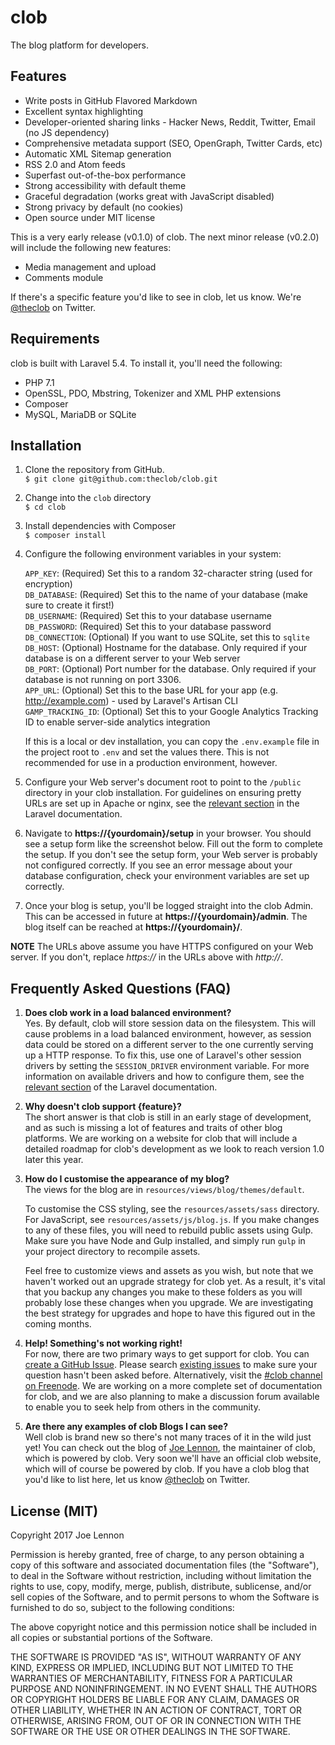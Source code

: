 # clob

The blog platform for developers.

## Features

* Write posts in GitHub Flavored Markdown
* Excellent syntax highlighting
* Developer-oriented sharing links - Hacker News, Reddit, Twitter, Email (no JS dependency)
* Comprehensive metadata support (SEO, OpenGraph, Twitter Cards, etc)
* Automatic XML Sitemap generation
* RSS 2.0 and Atom feeds
* Superfast out-of-the-box performance
* Strong accessibility with default theme
* Graceful degradation (works great with JavaScript disabled)
* Strong privacy by default (no cookies)
* Open source under MIT license

This is a very early release (v0.1.0) of clob. The next minor release (v0.2.0) will include the following new features:

* Media management and upload
* Comments module

If there's a specific feature you'd like to see in clob, let us know. We're [@theclob](https://twitter.com/theclob) on Twitter.

## Requirements

clob is built with Laravel 5.4. To install it, you'll need the following:

* PHP 7.1
* OpenSSL, PDO, Mbstring, Tokenizer and XML PHP extensions
* Composer
* MySQL, MariaDB or SQLite

## Installation

1. Clone the repository from GitHub.  
	`$ git clone git@github.com:theclob/clob.git`

1. Change into the `clob` directory  
	`$ cd clob`

1. Install dependencies with Composer  
	`$ composer install`

1. Configure the following environment variables in your system:

	`APP_KEY`: (Required) Set this to a random 32-character string (used for encryption)  
	`DB_DATABASE`: (Required) Set this to the name of your database (make sure to create it first!)  
	`DB_USERNAME`: (Required) Set this to your database username  
	`DB_PASSWORD`: (Required) Set this to your database password  
	`DB_CONNECTION`: (Optional) If you want to use SQLite, set this to `sqlite`  
	`DB_HOST`: (Optional) Hostname for the database. Only required if your database is on a different server to your Web server  
	`DB_PORT`: (Optional) Port number for the database. Only required if your database is not running on port 3306.  
	`APP_URL`: (Optional) Set this to the base URL for your app (e.g. http://example.com) - used by Laravel's Artisan CLI  
	`GAMP_TRACKING_ID`: (Optional) Set this to your Google Analytics Tracking ID to enable server-side analytics integration

	If this is a local or dev installation, you can copy the `.env.example` file in the project root to `.env` and set the values there. This is not recommended for use in a production environment, however.

1. Configure your Web server's document root to point to the `/public` directory in your clob installation. For guidelines on ensuring pretty URLs are set up in Apache or nginx, see the [relevant section](https://laravel.com/docs/5.4/installation#web-server-configuration) in the Laravel documentation.

1. Navigate to **https://{yourdomain}/setup** in your browser. You should see a setup form like the screenshot below. Fill out the form to complete the setup. If you don't see the setup form, your Web server is probably not configured correctly. If you see an error message about your database configuration, check your environment variables are set up correctly.

1. Once your blog is setup, you'll be logged straight into the clob Admin. This can be accessed in future at **https://{yourdomain}/admin**. The blog itself can be reached at **https://{yourdomain}/**.

**NOTE** The URLs above assume you have HTTPS configured on your Web server. If you don't, replace *https://* in the URLs above with *http://*.

## Frequently Asked Questions (FAQ)

1. **Does clob work in a load balanced environment?**  
	Yes. By default, clob will store session data on the filesystem. This will cause problems in a load balanced environment, however, as session data could be stored on a different server to the one currently serving up a HTTP response. To fix this, use one of Laravel's other session drivers by setting the `SESSION_DRIVER` environment variable. For more information on available drivers and how to configure them, see the [relevant section](https://laravel.com/docs/5.4/session) of the Laravel documentation.

1. **Why doesn't clob support {feature}?**  
	The short answer is that clob is still in an early stage of development, and as such is missing a lot of features and traits of other blog platforms. We are working on a website for clob that will include a detailed roadmap for clob's development as we look to reach version 1.0 later this year.

1. **How do I customise the appearance of my blog?**  
	The views for the blog are in `resources/views/blog/themes/default`.

	To customise the CSS styling, see the `resources/assets/sass` directory. For JavaScript, see `resources/assets/js/blog.js`. If you make changes to any of these files, you will need to rebuild public assets using Gulp. Make sure you have Node and Gulp installed, and simply run `gulp` in your project directory to recompile assets.

	Feel free to customize views and assets as you wish, but note that we haven't worked out an upgrade strategy for clob yet. As a result, it's vital that you backup any changes you make to these folders as you will probably lose these changes when you upgrade. We are investigating the best strategy for upgrades and hope to have this figured out in the coming months.  

1. **Help! Something's not working right!**  
	For now, there are two primary ways to get support for clob. You can [create a GitHub Issue](https://github.com/theclob/clob/issues/new). Please search [existing issues](https://github.com/theclob/clob/issues?utf8=%E2%9C%93&q=is%3Aissue) to make sure your question hasn't been asked before. Alternatively, visit the [#clob channel on Freenode](http://webchat.freenode.net/?channels=%23clob). We are working on a more complete set of documentation for clob, and we are also planning to make a discussion forum available to enable you to seek help from others in the community.

1. **Are there any examples of clob Blogs I can see?**  
	Well clob is brand new so there's not many traces of it in the wild just yet! You can check out the blog of [Joe Lennon](https://joelennon.com), the maintainer of clob, which is powered by clob. Very soon we'll have an official clob website, which will of course be powered by clob. If you have a clob blog that you'd like to list here, let us know [@theclob](https://twitter.com/theclob) on Twitter.

## License (MIT)

Copyright 2017 Joe Lennon

Permission is hereby granted, free of charge, to any person obtaining a copy of this software and associated documentation files (the "Software"), to deal in the Software without restriction, including without limitation the rights to use, copy, modify, merge, publish, distribute, sublicense, and/or sell copies of the Software, and to permit persons to whom the Software is furnished to do so, subject to the following conditions:

The above copyright notice and this permission notice shall be included in all copies or substantial portions of the Software.

THE SOFTWARE IS PROVIDED "AS IS", WITHOUT WARRANTY OF ANY KIND, EXPRESS OR IMPLIED, INCLUDING BUT NOT LIMITED TO THE WARRANTIES OF MERCHANTABILITY, FITNESS FOR A PARTICULAR PURPOSE AND NONINFRINGEMENT. IN NO EVENT SHALL THE AUTHORS OR COPYRIGHT HOLDERS BE LIABLE FOR ANY CLAIM, DAMAGES OR OTHER LIABILITY, WHETHER IN AN ACTION OF CONTRACT, TORT OR OTHERWISE, ARISING FROM, OUT OF OR IN CONNECTION WITH THE SOFTWARE OR THE USE OR OTHER DEALINGS IN THE SOFTWARE.

